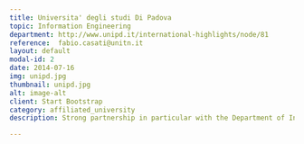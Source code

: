 ```yaml
---
title: Universita' degli studi Di Padova
topic: Information Engineering
department: http://www.unipd.it/international-highlights/node/81
reference:  fabio.casati@unitn.it
layout: default
modal-id: 2
date: 2014-07-16
img: unipd.jpg 
thumbnail: unipd.jpg
alt: image-alt
client: Start Bootstrap
category: affiliated_university
description: Strong partnership in particular with the Department of Information Engineering 

---
```

